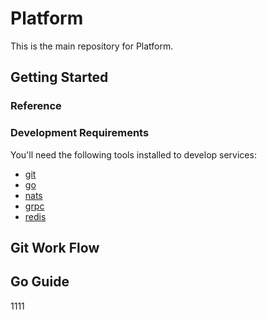 # Platform
This is the main repository for Platform.

## Getting Started
### Reference
  
### Development Requirements
You'll need the following tools installed to develop services:
* [git](https://git-scm.com/download)
* [go](https://golang.org/doc/install)
* [nats](https://nats.io/)
* [grpc](https://grpc.io/)
* [redis](https://redis.io/)

## Git Work Flow 
 
## Go Guide
 

1111